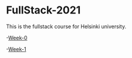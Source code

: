 # FullStack-2021

This is the fullstack course for Helsinki university.

-[Week-0](https://github.com/LKonsta/FullStack-2021/blob/main/part-0/report.md)

-[Week-1](https://github.com/LKonsta/FullStack-2021/blob/main/part-1)
